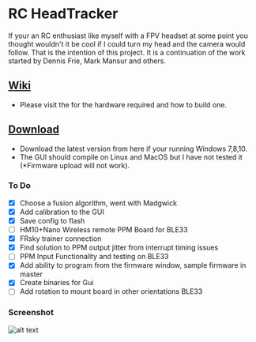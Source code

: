 # RC HeadTracker
If your an RC enthusiast like myself with a FPV headset at some point you thought wouldn't it be cool if I could turn my head and the camera would follow. That is the intention of this project. It is a continuation of the work started by Dennis Frie, Mark Mansur and others.

## [Wiki](https://github.com/dlktdr/HeadTracker/wiki)
* Please visit the  for the hardware required and how to build one.

## [Download](https://github.com/dlktdr/HeadTracker/releases)
* Download the latest version from here if your running Windows 7,8,10. 
* The GUI should compile on Linux and MacOS but I have not tested it (*Firmware upload will not work).

### To Do
- [x] Choose a fusion algorithm, went with Madgwick
- [x] Add calibration to the GUI
- [X] Save config to flash
- [ ] HM10+Nano Wireless remote PPM Board  for BLE33
- [X] FRsky trainer connection
- [X] Find solution to PPM output jitter from interrupt timing issues
- [ ] PPM Input Functionality and testing on BLE33
- [X] Add ability to program from the firmware window, sample firmware in master
- [X] Create binaries for Gui
- [ ] Add rotation to mount board in other orientations BLE33

### Screenshot
![alt text](https://github.com/dlktdr/HeadTracker/raw/master/docs/ScreenCapture1006.png)
